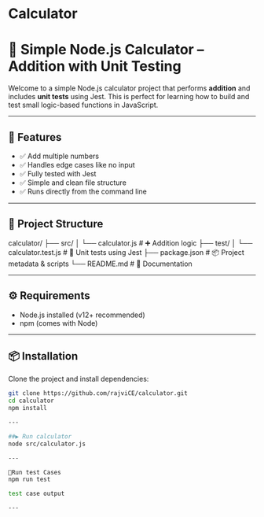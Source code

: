 # Calculator
# 🧮 Simple Node.js Calculator – Addition with Unit Testing

Welcome to a simple Node.js calculator project that performs **addition** and includes **unit tests** using Jest. 
This is perfect for learning how to build and test small logic-based functions in JavaScript.

---

## 🚀 Features

- ✅ Add multiple numbers
- ✅ Handles edge cases like no input
- ✅ Fully tested with Jest
- ✅ Simple and clean file structure
- ✅ Runs directly from the command line

---

## 📂 Project Structure
calculator/
├── src/
│ └── calculator.js # ➕ Addition logic
├── test/
│ └── calculator.test.js # 🧪 Unit tests using Jest
├── package.json # 📦 Project metadata & scripts
└── README.md # 📘 Documentation


---

## ⚙️ Requirements

- Node.js installed (v12+ recommended)
- npm (comes with Node)

---

## 📦 Installation

Clone the project and install dependencies:

```bash
git clone https://github.com/rajviCE/calculator.git
cd calculator
npm install

---

##▶️ Run calculator
node src/calculator.js

---

🧪Run test Cases
npm run test

test case output

---








